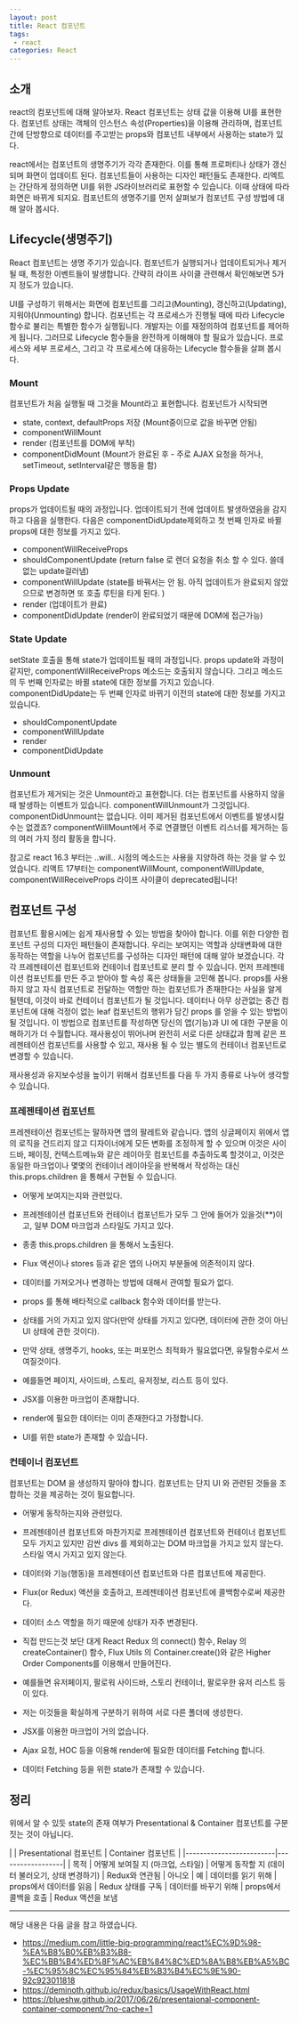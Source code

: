 ```yaml
---
layout: post
title: React 컴포넌트 
tags:
 - react
categories: React
---
```


## 소개
react의 컴포넌트에 대해 알아보자. React 컴포넌트는 상태 값을 이용해 UI를 표현한다. 컴포넌트 상태는 객체의 인스턴스 속성(Properties)을 이용해 관리하며, 컴포넌트간에 단방향으로 데이터를 주고받는 props와 컴포넌트 내부에서 사용하는 state가 있다.

react에서는 컴포넌트의 생명주기가 각각 존재한다. 이를 통해 프로퍼티나 상태가 갱신되며 화면이 업데이트 된다. 컴포넌트들이 사용하는 디자인 패턴들도 존재한다. 리엑트는 간단하게 정의하면 UI를 위한 JS라이브러리로 표현할 수 있습니다. 이때 상태에 따라 화면은 바뀌게 되지요. 컴포넌트의 생명주기를 먼저 살펴보가 컴포넌트 구성 방법에 대해 알아 봅시다.

## Lifecycle(생명주기)
React 컴포넌트는 생명 주기가 있습니다. 컴포넌트가 실행되거나 업데이트되거나 제거될 때, 특정한 이벤트들이 발생합니다. 간략히 라이프 사이클 관련해서 확인해보면 5가지 정도가 있습니다.

UI를 구성하기 위해서는 화면에 컴포넌트를 그리고(Mounting), 갱신하고(Updating), 지워야(Unmounting) 합니다. 컴포넌트는 각 프로세스가 진행될 때에 따라 Lifecycle 함수로 불리는 특별한 함수가 실행됩니다. 개발자는 이를 재정의하여 컴포넌트를 제어하게 됩니다. 그러므로 Lifecycle 함수들을 완전하게 이해해야 할 필요가 있습니다. 프로세스와 세부 프로세스, 그리고 각 프로세스에 대응하는 Lifecycle 함수들을 살펴 봅시다.


### Mount
컴포넌트가 처음 실행될 때 그것을 Mount라고 표현합니다. 컴포넌트가 시작되면 
- state, context, defaultProps 저장 (Mount중이므로 값을 바꾸면 안됨)
- componentWillMount
- render (컴포넌트를 DOM에 부착)
- componentDidMount 
(Mount가 완료된 후 - 주로 AJAX 요청을 하거나, setTimeout, setInterval같은 행동을 함)


### Props Update
props가 업데이트될 때의 과정입니다. 업데이트되기 전에 업데이트 발생하였음을 감지하고 다음을 실행한다.
다음은 componentDidUpdate제외하고 첫 번째 인자로 바뀔 props에 대한 정보를 가지고 있다.
- componentWillReceiveProps
- shouldComponentUpdate (return false 로 렌더 요청을 취소 할 수 있다. 쓸데 없는 update걸러냄)
- componentWillUpdate 
(state를 바꿔서는 안 됨. 아직 업데이트가 완료되지 않았으므로 변경하면 또 호출 루틴을 타게 된다. )
- render (업데이트가 완료)
- componentDidUpdate (render이 완료되었기 때문에 DOM에 접근가능)

### State Update
setState 호출을 통해 state가 업데이트될 때의 과정입니다. props update와 과정이 같지만, componentWillReceiveProps 메소드는 호출되지 않습니다. 그리고 메소드의 두 번째 인자로는 바뀔 state에 대한 정보를 가지고 있습니다. componentDidUpdate는 두 번째 인자로 바뀌기 이전의 state에 대한 정보를 가지고 있습니다.
- shouldComponentUpdate
- componentWillUpdate
- render
- componentDidUpdate


### Unmount
컴포넌트가 제거되는 것은 Unmount라고 표현합니다. 더는 컴포넌트를 사용하지 않을 때 발생하는 이벤트가 있습니다. componentWillUnmount가 그것입니다. componentDidUnmount는 없습니다. 이미 제거된 컴포넌트에서 이벤트를 발생시킬 수는 없겠죠? componentWillMount에서 주로 연결했던 이벤트 리스너를 제거하는 등의 여러 가지 정리 활동을 합니다.


참고로 react 16.3 부터는 ..will.. 시점의 메소드는 사용을 지양하려 하는 것을 알 수 있었습니다. 리액트 17부터는 componentWillMount, componentWillUpdate, componentWillReceiveProps 라이프 사이클이 deprecated됩니다!


## 컴포넌트 구성
컴포넌트 활용시에는 쉽게 재사용할 수 있는 방법을 찾아야 합니다. 이를 위한 다양한 컴포넌트 구성의 디자인 패턴들이 존재합니다. 우리는 보여지는 역할과 상태변화에 대한 동작하는 역할을 나누어 컴포넌트를 구성하는 디자인 패턴에 대해 알아 보겠습니다. 각각 프레젠테이션 컴포넌트와 컨테이너 컴포넌트로 분리 할 수 있습니다. 먼저 프레젠테이션 컴포넌트를 만든 주고 받아야 할 속성 혹은 상태들을 고민해 봅니다. props를 사용하지 않고 자식 컴포넌트로 전달하는 역할만 하는 컴포넌트가 존재한다는 사실을 알게 될텐데, 이것이 바로 컨테이너 컴포넌트가 될 것입니다. 데이터나 아무 상관없는 중간 컴포넌트에 대해 걱정이 없는 leaf 컴포넌트의 행위가 담긴 props 를 얻을 수 있는 방법이 될 것입니다. 이 방법으로 컴포넌트를 작성하면 당신의 앱(기능)과 UI 에 대한 구분을 이해하기가 더 수월합니다. 재사용성이 뛰어나며 완전히 서로 다른 상태값과 함께 같은 프레젠테이션 컴포넌트를 사용할 수 있고, 재사용 될 수 있는 별도의 컨테이너 컴포넌트로 변경할 수 있습니다.

재사용성과 유지보수성을 높이기 위해서 컴포넌트를 다음 두 가지 종류로 나누어 생각할 수 있습니다. 

### 프레젠테이션 컴포넌트
프레젠테이션 컴포넌트는 말하자면 앱의 팔레트와 같습니다. 앱의 싱글페이지 위에서 앱의 로직을 건드리지 않고 디자이너에게 모든 변화를 조정하게 할 수 있으며 이것은 사이드바, 페이징, 컨텍스트메뉴와 같은 레이아웃 컴포넌트를 추출하도록 할것이고, 이것은 동일한 마크업이나 몇몇의 컨테이너 레이아웃을 반복해서 작성하는 대신 this.props.children 을 통해서 구현될 수 있습니다.


- 어떻게 보여지는지와 관련있다.
- 프레젠테이션 컴포넌트와 컨테이너 컴포넌트가 모두 그 안에 들어가 있을것(**)이고, 일부 DOM 마크업과 스타일도 가지고 있다.
- 종종 this.props.children 을 통해서 노출된다.
- Flux 액션이나 stores 등과 같은 앱의 나머지 부분들에 의존적이지 않다.
- 데이터를 가져오거나 변경하는 방법에 대해서 관여할 필요가 없다.
- props 를 통해 배타적으로 callback 함수와 데이터를 받는다.
- 상태를 거의 가지고 있지 않다(만약 상태를 가지고 있다면, 데이터에 관한 것이 아닌 UI 상태에 관한 것이다).
- 만약 상태, 생명주기, hooks, 또는 퍼포먼스 최적화가 필요없다면, 유틸함수로서 쓰여질것이다.
- 예를들면 페이지, 사이드바, 스토리, 유저정보, 리스트 등이 있다.

- JSX를 이용한 마크업이 존재합니다.
- render에 필요한 데이터는 이미 존재한다고 가정합니다.
- UI를 위한 state가 존재할 수 있습니다.

### 컨테이너 컴포넌트
컴포넌트는 DOM 을 생성하지 말아야 합니다. 컴포넌트는 단지 UI 와 관련된 것들을 조합하는 것을 제공하는 것이 필요합니다.

- 어떻게 동작하는지와 관련있다.
- 프레젠테이션 컴포넌트와 마찬가지로 프레젠테이션 컴포넌트와 컨테이너 컴포넌트 모두 가지고 있지만 감싼 divs 를 제외하고는 DOM 마크업을 가지고 있지 않는다. 스타일 역시 가지고 있지 않는다.
- 데이터와 기능(행동)을 프레젠테이션 컴포넌트와 다른 컴포넌트에 제공한다.
- Flux(or Redux) 액션을 호출하고, 프레젠테이션 컴포넌트에 콜백함수로써 제공한다.
- 데이터 소스 역할을 하기 때문에 상태가 자주 변경된다.
- 직접 만드는것 보단 대게 React Redux 의 connect() 함수, Relay 의 createContainer() 함수, Flux Utils 의 Container.create()와 같은 Higher Order Components를 이용해서 만들어진다.
- 예를들면 유저페이지, 팔로워 사이드바, 스토리 컨테이너, 팔로우한 유저 리스트 등이 있다.
- 저는 이것들을 확실하게 구분하기 위하여 서로 다른 폴더에 생성한다.

- JSX를 이용한 마크업이 거의 없습니다.
- Ajax 요청, HOC 등을 이용해 render에 필요한 데이터를 Fetching 합니다.
- 데이터 Fetching 등을 위한 state가 존재할 수 있습니다.

## 정리
위에서 알 수 있듯 state의 존재 여부가 Presentational & Container 컴포넌트를 구분 짓는 것이 아닙니다.


| | Presentational 컴포넌트	| Container 컴포넌트 | 
|-------------------------|------------------| 
| 목적	| 어떻게 보여질 지 (마크업, 스타일)	| 어떻게 동작할 지 (데이터 불러오기, 상태 변경하기)
| Redux와 연관됨	| 아니오	| 예
| 데이터를 읽기 위해	| props에서 데이터를 읽음	| Redux 상태를 구독
| 데이터를 바꾸기 위해	| props에서 콜백을 호출	| Redux 액션을 보냄




----
해당 내용은 다음 글을 참고 하였습니다.
- https://medium.com/little-big-programming/react%EC%9D%98-%EA%B8%B0%EB%B3%B8-%EC%BB%B4%ED%8F%AC%EB%84%8C%ED%8A%B8%EB%A5%BC-%EC%95%8C%EC%95%84%EB%B3%B4%EC%9E%90-92c923011818
- https://deminoth.github.io/redux/basics/UsageWithReact.html
- https://blueshw.github.io/2017/06/26/presentaional-component-container-component/?no-cache=1
